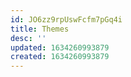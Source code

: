 ```yaml
---
id: JO6zz9rpUswFcfm7pGq4i
title: Themes
desc: ''
updated: 1634260993879
created: 1634260993879
---
```




